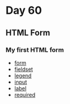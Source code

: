 # Day 60

## HTML Form

### My first HTML form

- [form]()
- [fieldset]()
- [legend]()
- [input]()
- [label]()
- [required]()
